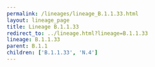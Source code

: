 ```yaml
---
permalink: /lineages/lineage_B.1.1.33.html
layout: lineage_page
title: Lineage B.1.1.33
redirect_to: ../lineage.html?lineage=B.1.1.33
lineage: B.1.1.33
parent: B.1.1
children: ['B.1.1.33', 'N.4']
---
```

